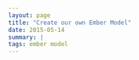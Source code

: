```yaml
---
layout: page
title: "Create our own Ember Model"
date: 2015-05-14
summary: |
tags: ember model
---
```



